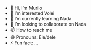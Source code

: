 - 👋 Hi, I’m Murilo
- 👀 I’m interested Volei
- 🌱 I’m currently learning Nada
- 💞️ I’m looking to collaborate on Nada
- 📫 How to reach me 
- 😄 Pronouns: Ele/dele
- ⚡ Fun fact: ...

<!---
Murilow27q/Murilow27q is a ✨ special ✨ repository because its `README.md` (this file) appears on your GitHub profile.
You can click the Preview link to take a look at your changes.
--->
